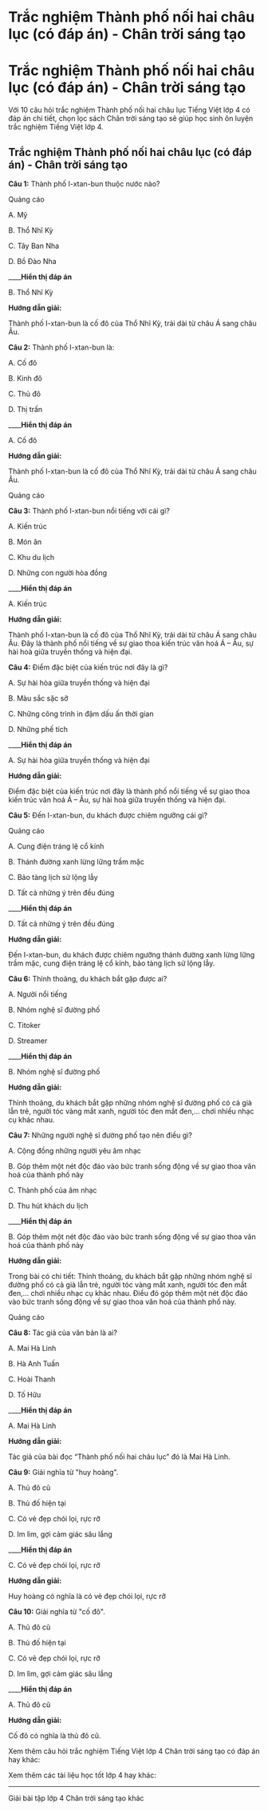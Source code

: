 # Trắc nghiệm Thành phố nối hai châu lục (có đáp án) - Chân trời sáng tạo

# Trắc nghiệm Thành phố nối hai châu lục (có đáp án) - Chân trời sáng tạo

Với 10 câu hỏi trắc nghiệm Thành phố nối hai châu lục Tiếng Việt lớp 4 có đáp án chi tiết, chọn lọc sách Chân trời sáng tạo sẽ giúp học sinh ôn luyện trắc nghiệm Tiếng Việt lớp 4.

## Trắc nghiệm Thành phố nối hai châu lục (có đáp án) - Chân trời sáng tạo

**Câu 1:** Thành phố I-xtan-bun thuộc nước nào? 

Quảng cáo

A. Mỹ

B. Thổ Nhĩ Kỳ

C. Tây Ban Nha

D. Bồ Đào Nha 

____**Hiển thị đáp án**

B. Thổ Nhĩ Kỳ

**Hướng dẫn giải:**

Thành phố I-xtan-bun là cố đô của Thổ Nhĩ Kỳ, trải dài từ châu Á sang châu Âu.

**Câu 2:** Thành phố I-xtan-bun là:

A. Cố đô

B. Kinh đô

C. Thủ đô

D. Thị trấn 

____**Hiển thị đáp án**

A. Cố đô

**Hướng dẫn giải:**

Thành phố I-xtan-bun là cố đô của Thổ Nhĩ Kỳ, trải dài từ châu Á sang châu Âu.

Quảng cáo

**Câu 3:** Thành phố I-xtan-bun nổi tiếng với cái gì?

A. Kiến trúc

B. Món ăn

C. Khu du lịch

D. Những con người hòa đồng 

____**Hiển thị đáp án**

A. Kiến trúc 

**Hướng dẫn giải:**

Thành phố I-xtan-bun là cố đô của Thổ Nhĩ Kỳ, trải dài từ châu Á sang châu Âu. Đây là thành phố nổi tiếng về sự giao thoa kiến trúc văn hoá Á – Âu, sự hài hoà giữa truyền thống và hiện đại. 

**Câu 4:** Điểm đặc biệt của kiến trúc nơi đây là gì?

A. Sự hài hòa giữa truyền thống và hiện đại

B. Màu sắc sặc sỡ

C. Những công trình in đậm dấu ấn thời gian

D. Những phế tích 

____**Hiển thị đáp án**

A. Sự hài hòa giữa truyền thống và hiện đại

**Hướng dẫn giải:**

Điểm đặc biệt của kiến trúc nơi đây là thành phố nổi tiếng về sự giao thoa kiến trúc văn hoá Á – Âu, sự hài hoà giữa truyền thống và hiện đại.

**Câu 5:** Đến I-xtan-bun, du khách được chiêm ngưỡng cái gì?

Quảng cáo

A. Cung điện tráng lệ cổ kính

B. Thánh đường xanh lừng lững trầm mặc

C. Bảo tàng lịch sử lộng lẫy

D. Tất cả những ý trên đều đúng 

____**Hiển thị đáp án**

D. Tất cả những ý trên đều đúng 

**Hướng dẫn giải:**

Đến I-xtan-bun, du khách được chiêm ngưỡng thánh đường xanh lừng lững trầm mặc, cung điện tráng lệ cổ kính, bảo tàng lịch sử lộng lẫy. 

**Câu 6:** Thỉnh thoảng, du khách bắt gặp được ai? 

A. Người nổi tiếng

B. Nhóm nghệ sĩ đường phố 

C. Titoker

D. Streamer 

____**Hiển thị đáp án**

B. Nhóm nghệ sĩ đường phố 

**Hướng dẫn giải:**

Thỉnh thoảng, du khách bắt gặp những nhóm nghệ sĩ đường phố có cả già lẫn trẻ, người tóc vàng mắt xanh, người tóc đen mắt đen,... chơi nhiều nhạc cụ khác nhau. 

**Câu 7:** Những người nghệ sĩ đường phố tạo nên điều gì? 

A. Cộng đồng những người yêu âm nhạc 

B. Góp thêm một nét độc đáo vào bức tranh sống động về sự giao thoa văn hoá của thành phố này

C. Thành phố của âm nhạc

D. Thu hút khách du lịch 

____**Hiển thị đáp án**

B. Góp thêm một nét độc đáo vào bức tranh sống động về sự giao thoa văn hoá của thành phố này

**Hướng dẫn giải:**

Trong bài có chi tiết: Thỉnh thoảng, du khách bắt gặp những nhóm nghệ sĩ đường phố có cả già lẫn trẻ, người tóc vàng mắt xanh, người tóc đen mắt đen,... chơi nhiều nhạc cụ khác nhau. Điều đó góp thêm một nét độc đáo vào bức tranh sống động về sự giao thoa văn hoá của thành phố này.

Quảng cáo

**Câu 8:** Tác giả của văn bản là ai?

A. Mai Hà Linh

B. Hà Anh Tuấn

C. Hoài Thanh

D. Tố Hữu 

____**Hiển thị đáp án**

A. Mai Hà Linh

**Hướng dẫn giải:**

Tác giả của bài đọc “Thành phố nối hai châu lục” đó là Mai Hà Linh.

**Câu 9:** Giải nghĩa từ "huy hoàng".

A. Thủ đô cũ

B. Thủ đố hiện tại

C. Có vẻ đẹp chói lọi, rực rỡ

D. Im lìm, gợi cảm giác sâu lắng 

____**Hiển thị đáp án**

C. Có vẻ đẹp chói lọi, rực rỡ

**Hướng dẫn giải:**

Huy hoàng có nghĩa là có vẻ đẹp chói lọi, rực rỡ

**Câu 10:** Giải nghĩa từ "cố đô".

A. Thủ đô cũ

B. Thủ đố hiện tại

C. Có vẻ đẹp chói lọi, rực rỡ

D. Im lìm, gợi cảm giác sâu lắng 

____**Hiển thị đáp án**

A. Thủ đô cũ

**Hướng dẫn giải:**

Cố đô có nghĩa là thủ đô cũ. 

Xem thêm câu hỏi trắc nghiệm Tiếng Việt lớp 4 Chân trời sáng tạo có đáp án hay khác:

Xem thêm các tài liệu học tốt lớp 4 hay khác:

* * *

Giải bài tập lớp 4 Chân trời sáng tạo khác

